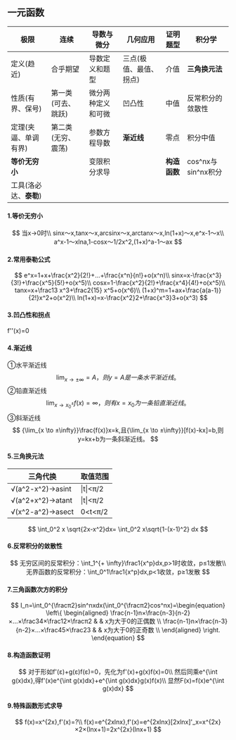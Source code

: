 ## 一元函数

| 极限                   | 连续               | 导数与微分         | 几何应用               | 证明题型     | 积分学             |
| ---------------------- | ------------------ | ------------------ | ---------------------- | ------------ | ------------------ |
| 定义(趋近)             | 合乎期望           | 导数定义和题型     | 三点(极值、最值、拐点) | 介值         | **三角换元法**     |
| 性质(有界、保号)       | 第一类(可去、跳跃) | 微分两种定义和可微 | 凹凸性                 | 中值         | 反常积分的敛散性   |
| 定理(夹逼、单调有界)   | 第二类(无穷、震荡) | 参数方程导数       | **渐近线**             | 零点         | 积分中值           |
| **等价无穷小**         |                    | 变限积分求导       |                        | **构造函数** | cos^nx与sin^nx积分 |
| 工具(洛必达、**泰勒**) |                    |                    |                        |              |                    |

#### 1.等价无穷小

$$
当x->0时\\
sinx～x,tanx～x,arcsinx～x,arctanx～x,ln(1+x)～x,e^x-1～x\\
a^x-1～xlna,1-cosx～1/2x^2,(1+x)^a-1～ax
$$

#### 2.常用泰勒公式

$$
e^x=1+x+\frac{x^2}{2!}+...+\frac{x^n}{n!}+o(x^n)\\
sinx=x-\frac{x^3}{3!}+\frac{x^5}{5!}+o(x^5)\\
cosx=1-\frac{x^2}{2!}+\frac{x^4}{4!}+o(x^5)\\
tanx=x+\frac13 x^3+\frac2{15} x^5+o(x^6)\\
(1+x)^m=1+ax+\frac{a(a-1)}{2!}x^2+o(x^2)\\
ln(1+x)=x-\frac{x^2}2+\frac{x^3}3+o(x^3)
$$

#### 3.凹凸性和拐点

f''(x)=0

#### 4.渐近线

①水平渐近线
$$
{\lim_{x \to ±\infty}}=A，则y=A是一条水平渐近线。
$$
②铅直渐近线
$$
{\lim_{x \to x_0^{±}}}f(x)=\infty，则有x=x_0为一条铅直渐近线。
$$
③斜渐近线
$$
{\lim_{x \to ±\infty}}\frac{f(x)}x=k,且{\lim_{x \to ±\infty}}[f(x)-kx]=b,则y=kx+b为一条斜渐近线。
$$

#### 5.三角换元法

| 三角代换          | 取值范围  |
| ----------------- | --------- |
| √(a^2-x^2)->asint | \|t\|<π/2 |
| √(a^2+x^2)->atant | \|t\|<π/2 |
| √(x^2-a^2)->asect | 0<t<π/2   |

$$
\int_0^2 x \sqrt{2x-x^2}dx= \int_0^2 x\sqrt{1-(x-1)^2} dx
$$

#### 6.反常积分的敛散性

$$
无穷区间的反常积分：\int_1^{+ \infty}\frac1{x^p}dx,p>1时收敛，p≤1发散\\
无界函数的反常积分：\int_0^1\frac1{x^p}dx,p<1收敛，p≥1发散
$$

#### 7.三角函数次方的积分

$$
I_n=\int_0^{\fracπ2}sin^nxdx(\int_0^{\fracπ2}cos^nx)=\begin{equation}
\left\{
\begin{aligned}
\frac{n-1}n×\frac{n-3}{n-2}×...×\frac34×\frac12×\fracπ2 & & x为大于0的正偶数 \\
\frac{n-1}n×\frac{n-3}{n-2}×...×\frac45×\frac23 &  & x为大于0的正奇数 \\
\end{aligned}
\right.
\end{equation}
$$

#### 8.构造函数证明

$$
对于形如f'(ε)+g(ε)f(ε)=0，先化为f'(x)+g(x)f(x)=0\\
然后同乘e^{\int g(x)dx},得f'(x)e^{\int g(x)dx}+e^{\int g(x)dx}g(x)f(x)\\
显然F(x)=f(x)e^{\int g(x)dx}
$$

#### 9.特殊函数形式求导

$$
f(x)=x^{2x},f'(x)=?\\
f(x)=e^{2xlnx},f'(x)=e^{2xlnx}[2xlnx]'_x=x^{2x}×2×(lnx+1)=2x^{2x}(lnx+1)
$$
